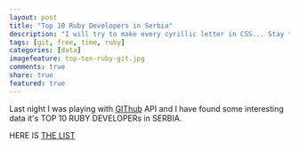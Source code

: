 ```yaml
---
layout: post
title: "Top 10 Ruby Developers in Serbia"
description: "I will try to make every cyrillic letter in CSS... Stay tuned..."
tags: [git, free, time, ruby]
categories: [data]
imagefeature: top-ten-ruby-git.jpg
comments: true
share: true
featured: true
---
```



Last night I was playing with [GIThub](https://developer.github.com/v3/) API and I have found some interesting data it's TOP 10 RUBY DEVELOPERs in SERBIA.

HERE IS [THE LIST](https://github.com/itmilos/runs-on-ruby/blob/master/RUBY-DEVELOPERS.md)
